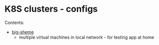 # K8S clusters - configs

Contents:
* [big-sheme](big-sheme/)
    * multiple virtual machines in local network - for testing app at home
